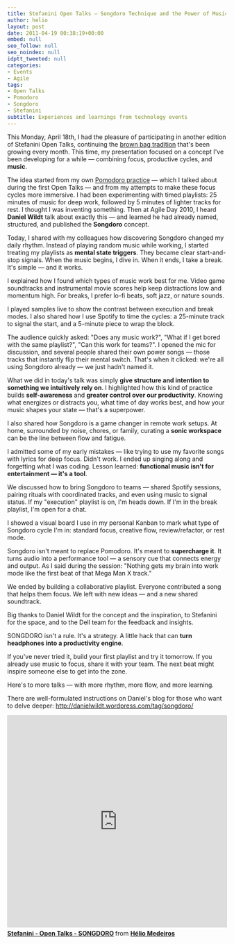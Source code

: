 ```yaml
---
title: Stefanini Open Talks – Songdoro Technique and the Power of Music for Focus
author: helio
layout: post
date: 2011-04-19 00:38:19+00:00
embed: null
seo_follow: null
seo_noindex: null
idptt_tweeted: null
categories:
- Events
- Agile
tags:
- Open Talks
- Pomodoro
- Songdoro
- Stefanini
subtitle: Experiences and learnings from technology events
---
```


This Monday, April 18th, I had the pleasure of participating in another edition of Stefanini Open Talks, continuing the [brown bag tradition][1] that's been growing every month. This time, my presentation focused on a concept I've been developing for a while — combining focus, productive cycles, and **music**.

The idea started from my own [Pomodoro practice][2] — which I talked about during the first Open Talks — and from my attempts to make these focus cycles more immersive. I had been experimenting with timed playlists: 25 minutes of music for deep work, followed by 5 minutes of lighter tracks for rest. I thought I was inventing something. Then at Agile Day 2010, I heard **Daniel Wildt** talk about exactly this — and learned he had already named, structured, and published the **Songdoro** concept.

Today, I shared with my colleagues how discovering Songdoro changed my daily rhythm. Instead of playing random music while working, I started treating my playlists as **mental state triggers**. They became clear start-and-stop signals. When the music begins, I dive in. When it ends, I take a break. It's simple — and it works.

I explained how I found which types of music work best for me. Video game soundtracks and instrumental movie scores help keep distractions low and momentum high. For breaks, I prefer lo-fi beats, soft jazz, or nature sounds.

I played samples live to show the contrast between execution and break modes. I also shared how I use Spotify to time the cycles: a 25-minute track to signal the start, and a 5-minute piece to wrap the block.

The audience quickly asked: "Does any music work?", "What if I get bored with the same playlist?", "Can this work for teams?". I opened the mic for discussion, and several people shared their own power songs — those tracks that instantly flip their mental switch. That's when it clicked: we're all using Songdoro already — we just hadn't named it.

What we did in today's talk was simply **give structure and intention to something we intuitively rely on**. I highlighted how this kind of practice builds **self-awareness** and **greater control over our productivity**. Knowing what energizes or distracts you, what time of day works best, and how your music shapes your state — that's a superpower.

I also shared how Songdoro is a game changer in remote work setups. At home, surrounded by noise, chores, or family, curating a **sonic workspace** can be the line between flow and fatigue.

I admitted some of my early mistakes — like trying to use my favorite songs with lyrics for deep focus. Didn't work. I ended up singing along and forgetting what I was coding. Lesson learned: **functional music isn't for entertainment — it's a tool**.

We discussed how to bring Songdoro to teams — shared Spotify sessions, pairing rituals with coordinated tracks, and even using music to signal status. If my "execution" playlist is on, I'm heads down. If I'm in the break playlist, I'm open for a chat.

I showed a visual board I use in my personal Kanban to mark what type of Songdoro cycle I'm in: standard focus, creative flow, review/refactor, or rest mode.

Songdoro isn't meant to replace Pomodoro. It's meant to **supercharge it**. It turns audio into a performance tool — a sensory cue that connects energy and output. As I said during the session: "Nothing gets my brain into work mode like the first beat of that Mega Man X track."

We ended by building a collaborative playlist. Everyone contributed a song that helps them focus. We left with new ideas — and a new shared soundtrack.

Big thanks to Daniel Wildt for the concept and the inspiration, to Stefanini for the space, and to the Dell team for the feedback and insights.

SONGDORO isn't a rule. It's a strategy. A little hack that can **turn headphones into a productivity engine**.

If you've never tried it, build your first playlist and try it tomorrow. If you already use music to focus, share it with your team. The next beat might inspire someone else to get into the zone.

Here's to more talks — with more rhythm, more flow, and more learning.

There are well-formulated instructions on Daniel's blog for those who want to delve deeper: <http://danielwildt.wordpress.com/tag/songdoro/>

<iframe src="https://www.slideshare.net/slideshow/embed_code/key/uCHchZgOhzD8it?startSlide=1" width="597" height="486" frameborder="0" marginwidth="0" marginheight="0" scrolling="no" style="border:1px solid #CCC; border-width:1px; margin-bottom:5px;max-width: 100%;" allowfullscreen></iframe> <div style="margin-bottom:5px"><strong> <a href="https://pt.slideshare.net/slideshow/stefanini-open-talks-songdoro-7669335/7669335" title="Stefanini - Open Talks - SONGDORO" target="_blank">Stefanini - Open Talks - SONGDORO</a> </strong> from <strong> <a href="https://www.slideshare.net/heliomedeiros" target="_blank">Hélio Medeiros</a> </strong></div>

[1]: http://en.wikipedia.org/wiki/Brown_bag_seminars "Brown bags seminars"
[2]: /2011/01/13/stefanini-open-talks-pomodoro-technique/ "POMODORO"
